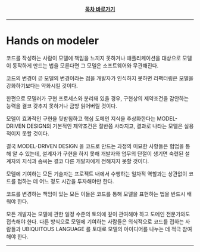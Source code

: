 <div align="center">

#### [목차 바로가기](https://github.com/dhslrl321/cqrs-journey-guide-korean/blob/master/Table%20of%20Contents.md)

</div>

---

# Hands on modeler

코드를 작성하는 사람이 모델에 책임을 느끼지 못하거나 애플리케이션을 대상으로 모델이 동작하게 만드는 법을 모른다면 그 모델은 소프트웨어와 무관해진다.

코드의 변경이 곧 모델의 변경이라는 점을 개발자가 인식하지 못하면 리팩터링은 모델을 강화하기보다는 약화시킬 것이다.

한편으로 모델러가 구현 프로세스와 분리돼 있을 경우, 구현상의 제약조건을 감안하는 능력을 결코 갖추지 못하거나 금방 읽어버릴 것이다.

모델이 효과적인 구현을 뒷받침하고 핵심 도메인 지식을 추상화한다는 MODEL-DRIVEN DESIGN의 기본적인 제약조건은 절반쯤 사라지고, 결과로 나타는 모델은 실용적이지 못할 것이다.

결국 MODEL-DRIVEN DESIGN 을 코드로 만드는 과정의 미묘한 사항들은 협업을 통해 알 수 있는데, 설계자가 구현을 하지 못해 개발자와 업무의 단절이 생기면 숙련된 설계자의 지식과 솜씨는 결코 다른 개발자에게 전해지지 못할 것이다.

모델에 기여하는 모든 기술자는 프로젝트 내에서 수행하는 일차적 역할과는 상관없이 코드를 접하는 데 어느 정도 시간을 투자해야만 한다.

코드를 변경하는 책임이 있는 모든 이들은 코드를 통해 모델을 표현하는 법을 반드시 배워야 한다.

모든 개발자는 모델에 관한 일정 수준의 토의에 깊이 관여해야 하고 도메인 전문가와도 접촉해야 한다. 다른 방식으로 모델에 기여하는 사람들은 의식적으로 코드를 접하는 사람들과 UBIQUITOUS LANGUAGE 를 토대로 모델의 아이디어를 나누는 데 적극 참여해야 한다.

---
